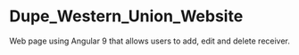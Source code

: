 # Dupe_Western_Union_Website
Web page using Angular 9 that allows users to add, edit and delete receiver. 
